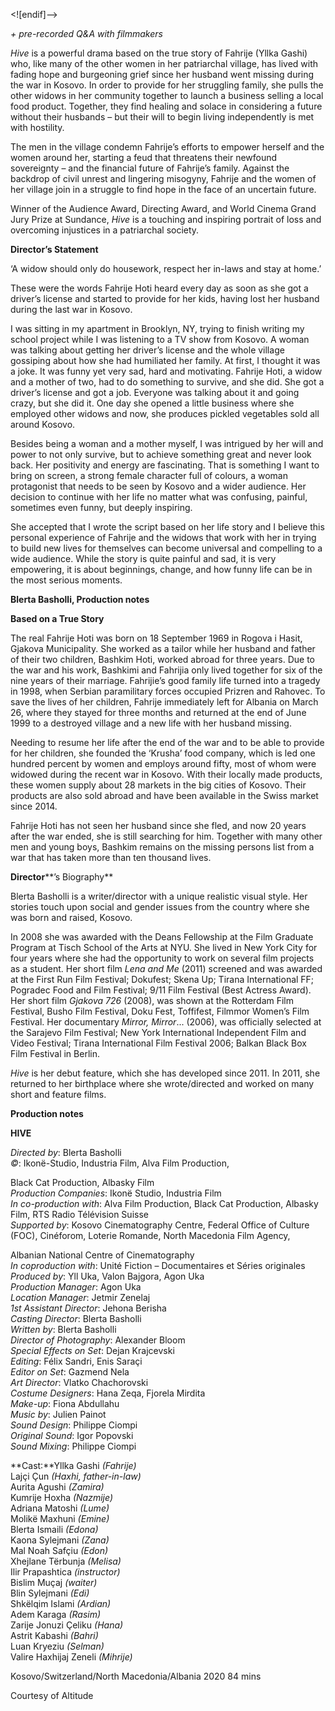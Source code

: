 
<![endif]-->

_+ pre-recorded Q&A with filmmakers_

_Hive_ is a powerful drama based on the true story of Fahrije (Yllka Gashi) who, like many of the other women in her patriarchal village, has lived with fading hope and burgeoning grief since her husband went missing during the war in Kosovo. In order to provide for her struggling family, she pulls the other widows in her community together to launch a business selling a local food product. Together, they find healing and solace in considering a future without their husbands – but their will to begin living independently is met with hostility.

The men in the village condemn Fahrije’s efforts to empower herself and the women around her, starting a feud that threatens their newfound sovereignty – and the financial future of Fahrije’s family. Against the backdrop of civil unrest and lingering misogyny, Fahrije and the women of her village join in a struggle to find hope in the face of an uncertain future.

Winner of the Audience Award, Directing Award, and World Cinema Grand Jury Prize at Sundance, _Hive_ is a touching and inspiring portrait of loss and overcoming injustices in a patriarchal society.

**Director’s Statement**

‘A widow should only do housework, respect her in-laws and stay at home.’

These were the words Fahrije Hoti heard every day as soon as she got a driver’s license and started to provide for her kids, having lost her husband during the last war in Kosovo.

I was sitting in my apartment in Brooklyn, NY, trying to finish writing my school project while I was listening to a TV show from Kosovo. A woman was talking about getting her driver’s license and the whole village gossiping about how she had humiliated her family. At first, I thought it was a joke. It was funny yet very sad, hard and motivating. Fahrije Hoti, a widow and a mother of two, had to do something to survive, and she did. She got a driver’s license and got a job. Everyone was talking about it and going crazy, but she did it. One day she opened a little business where she employed other widows and now, she produces pickled vegetables sold all around Kosovo.

Besides being a woman and a mother myself, I was intrigued by her will and power to not only survive, but to achieve something great and never look back. Her positivity and energy are fascinating. That is something I want to bring on screen, a strong female character full of colours, a woman protagonist that needs to be seen by Kosovo and a wider audience. Her decision to continue with her life no matter what was confusing, painful, sometimes even funny, but deeply inspiring.

She accepted that I wrote the script based on her life story and I believe this personal experience of Fahrije and the widows that work with her in trying to build new lives for themselves can become universal and compelling to a wide audience. While the story is quite painful and sad, it is very empowering, it is about beginnings, change, and how funny life can be in the most serious moments.

**Blerta Basholli, Production notes**

**Based on a True Story**

The real Fahrije Hoti was born on 18 September 1969 in Rogova i Hasit, Gjakova Municipality. She worked as a tailor while her husband and father of their two children, Bashkim Hoti, worked abroad for three years. Due to the war and his work, Bashkimi and Fahrijia only lived together for six of the nine years of their marriage. Fahrijie’s good family life turned into a tragedy in 1998, when Serbian paramilitary forces occupied Prizren and Rahovec. To save the lives of her children, Fahrije immediately left for Albania on March 26, where they stayed for three months and returned at the end of June 1999 to a destroyed village and a new life with her husband missing.

Needing to resume her life after the end of the war and to be able to provide for her children, she founded the ‘Krusha’ food company, which is led one hundred percent by women and employs around fifty, most of whom were widowed during the recent war in Kosovo. With their locally made products, these women supply about 28 markets in the big cities of Kosovo. Their products are also sold abroad and have been available in the Swiss market since 2014.

Fahrije Hoti has not seen her husband since she fled, and now 20 years after the war ended, she is still searching for him. Together with many other men and young boys, Bashkim remains on the missing persons list from a war that has taken more than ten thousand lives.

**Director****’s Biography**

Blerta Basholli is a writer/director with a unique realistic visual style. Her stories touch upon social and gender issues from the country where she was born and raised, Kosovo.

In 2008 she was awarded with the Deans Fellowship at the Film Graduate Program at Tisch School of the Arts at NYU. She lived in New York City for four years where she had the opportunity to work on several film projects as a student. Her short film _Lena and Me_ (2011) screened and was awarded at the First Run Film Festival; Dokufest; Skena Up; Tirana International FF; Pogradec Food and Film Festival; 9/11 Film Festival (Best Actress Award). Her short film _Gjakova_ _726_ (2008), was shown at the Rotterdam Film Festival, Busho Film Festival, Doku Fest, Toffifest, Filmmor Women’s Film Festival. Her documentary _Mirror, Mirror_... (2006), was officially selected at the Sarajevo Film Festival; New York International Independent Film and Video Festival; Tirana International Film Festival 2006; Balkan Black Box Film Festival in Berlin.

_Hive_ is her debut feature, which she has developed since 2011. In 2011, she returned to her birthplace where she wrote/directed and worked on many short and feature films.

**Production notes**

  

**HIVE**

_Directed by_: Blerta Basholli  
_©_: Ikonë-Studio, Industria Film, Alva Film Production,

Black Cat Production, Albasky Film  
_Production Companies_: Ikonë Studio, Industria Film  
_In co-production with_: Alva Film Production, Black Cat Production, Albasky Film, RTS Radio Télévision Suisse  
_Supported by_: Kosovo Cinematography Centre, Federal Office of Culture (FOC), Cinéforom, Loterie Romande, North Macedonia Film Agency,

Albanian National Centre of Cinematography  
_In coproduction with_: Unité Fiction – Documentaires et Séries originales  
_Produced by_: Yll Uka, Valon Bajgora, Agon Uka  
_Production Manager_: Agon Uka  
_Location Manager_: Jetmir Zenelaj  
_1st Assistant Director_: Jehona Berisha  
_Casting Director_: Blerta Basholli  
_Written by_: Blerta Basholli  
_Director of Photography_: Alexander Bloom  
_Special Effects on Set_: Dejan Krajcevski  
_Editing_: Félix Sandri, Enis Saraçi  
_Editor on Set_: Gazmend Nela  
_Art Director_: Vlatko Chachorovski  
_Costume Designers_: Hana Zeqa, Fjorela Mirdita  
_Make-up_: Fiona Abdullahu  
_Music by_: Julien Painot  
_Sound Design_: Philippe Ciompi  
_Original Sound_: Igor Popovski  
_Sound Mixing_: Philippe Ciompi

**Cast:**Yllka Gashi _(Fahrije)_  
Lajçi Çun _(Haxhi, father-in-law)_  
Aurita Agushi _(Zamira)_  
Kumrije Hoxha _(Nazmije)_  
Adriana Matoshi _(Lume)_  
Molikë Maxhuni _(Emine)_  
Blerta Ismaili _(Edona)_  
Kaona Sylejmani _(Zana)_  
Mal Noah Safçiu _(Edon)_  
Xhejlane Tërbunja _(Melisa)_  
Ilir Prapashtica _(instructor)_  
Bislim Muçaj _(waiter)_  
Blin Sylejmani _(Edi)_  
Shkëlqim Islami _(Ardian)_  
Adem Karaga _(Rasim)_  
Zarije Jonuzi Çeliku _(Hana)_  
Astrit Kabashi _(Bahri)_  
Luan Kryeziu _(Selman)_  
Valire Haxhijaj Zeneli _(Mihrije)_

Kosovo/Switzerland/North Macedonia/Albania 2020
84 mins

Courtesy of Altitude
<!--stackedit_data:
eyJoaXN0b3J5IjpbLTUxMTA4MTI4OF19
-->